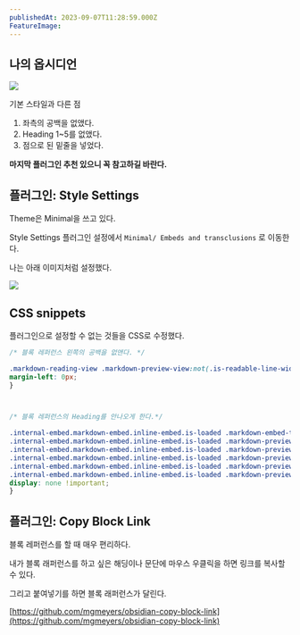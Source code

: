 ```yaml
---
publishedAt: 2023-09-07T11:28:59.000Z
FeatureImage: 
---
```

## 나의 옵시디언

![](https://i.imgur.com/bCol3gu.png)

기본 스타일과 다른 점

1. 좌측의 공백을 없앴다.
2. Heading 1~5를 없앴다.
3. 점으로 된 밑줄을 넣었다.

**마지막 플러그인 추천 있으니 꼭 참고하길 바란다.**

## 플러그인: Style Settings

Theme은 Minimal을 쓰고 있다.

Style Settings 플러그인 설정에서 `Minimal/ Embeds and transclusions` 로 이동한다.

나는 아래 이미지처럼 설정했다.

![](https://i.imgur.com/MUAJRkH.png)

## CSS snippets

플러그인으로 설정할 수 없는 것들을 CSS로 수정했다.

```css
/* 블록 레퍼런스 왼쪽의 공백을 없앤다. */

.markdown-reading-view .markdown-preview-view:not(.is-readable-line-width)>.markdown-preview-sizer{
margin-left: 0px;
}



/* 블록 레퍼런스의 Heading를 안나오게 한다.*/

.internal-embed.markdown-embed.inline-embed.is-loaded .markdown-embed-title,
.internal-embed.markdown-embed.inline-embed.is-loaded .markdown-preview-section h1,
.internal-embed.markdown-embed.inline-embed.is-loaded .markdown-preview-section h2,
.internal-embed.markdown-embed.inline-embed.is-loaded .markdown-preview-section h3,
.internal-embed.markdown-embed.inline-embed.is-loaded .markdown-preview-section h4,
.internal-embed.markdown-embed.inline-embed.is-loaded .markdown-preview-section h5{
display: none !important;
}

```

## 플러그인: Copy Block Link

블록 레퍼런스를 할 때 매우 편리하다.

내가 블록 래퍼런스를 하고 싶은 해딩이나 문단에 마우스 우클릭을 하면 링크를 복사할 수 있다.

그리고 붙여넣기를 하면 블록 래퍼런스가 달린다.

[https://github.com/mgmeyers/obsidian-copy-block-link](https://github.com/mgmeyers/obsidian-copy-block-link)
